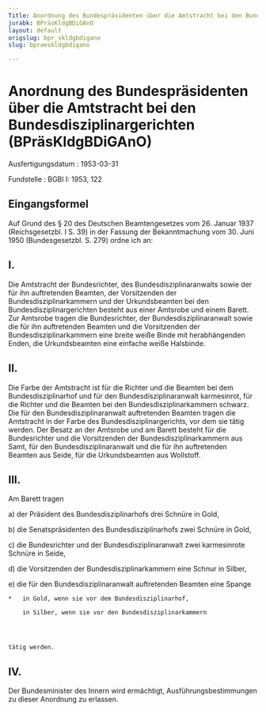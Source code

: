 ```yaml
---
Title: Anordnung des Bundespräsidenten über die Amtstracht bei den Bundesdisziplinargerichten
jurabk: BPräsKldgBDiGAnO
layout: default
origslug: bpr_skldgbdigano
slug: bpraeskldgbdigano

---
```


# Anordnung des Bundespräsidenten über die Amtstracht bei den Bundesdisziplinargerichten (BPräsKldgBDiGAnO)

Ausfertigungsdatum
:   1953-03-31

Fundstelle
:   BGBl I: 1953, 122

## Eingangsformel

Auf Grund des § 20 des Deutschen Beamtengesetzes vom 26. Januar 1937
(Reichsgesetzbl. I S. 39) in der Fassung der Bekanntmachung vom 30.
Juni 1950 (Bundesgesetzbl. S. 279) ordne ich an:

## I.

Die Amtstracht der Bundesrichter, des Bundesdisziplinaranwalts sowie
der für ihn auftretenden Beamten, der Vorsitzenden der
Bundesdisziplinarkammern und der Urkundsbeamten bei den
Bundesdisziplinargerichten besteht aus einer Amtsrobe und einem
Barett. Zur Amtsrobe tragen die Bundesrichter, der
Bundesdisziplinaranwalt sowie die für ihn auftretenden Beamten und die
Vorsitzenden der Bundesdisziplinarkammern eine breite weiße Binde mit
herabhängenden Enden, die Urkundsbeamten eine einfache weiße
Halsbinde.

## II.

Die Farbe der Amtstracht ist für die Richter und die Beamten bei dem
Bundesdisziplinarhof und für den Bundesdisziplinaranwalt karmesinrot,
für die Richter und die Beamten bei den Bundesdisziplinarkammern
schwarz. Die für den Bundesdisziplinaranwalt auftretenden Beamten
tragen die Amtstracht in der Farbe des Bundesdisziplinargerichts, vor
dem sie tätig werden. Der Besatz an der Amtsrobe und am Barett besteht
für die Bundesrichter und die Vorsitzenden der
Bundesdisziplinarkammern aus Samt, für den Bundesdisziplinaranwalt und
die für ihn auftretenden Beamten aus Seide, für die Urkundsbeamten aus
Wollstoff.

## III.

Am Barett tragen

a)  der Präsident des Bundesdisziplinarhofs drei Schnüre in Gold,


b)  die Senatspräsidenten des Bundesdisziplinarhofs zwei Schnüre in Gold,


c)  die Bundesrichter und der Bundesdisziplinaranwalt zwei karmesinrote
    Schnüre in Seide,


d)  die Vorsitzenden der Bundesdisziplinarkammern eine Schnur in Silber,


e)  die für den Bundesdisziplinaranwalt auftretenden Beamten eine Spange

    *   in Gold, wenn sie vor dem Bundesdisziplinarhof,

        in Silber, wenn sie vor den Bundesdisziplinarkammern




    tätig werden.

## IV.

Der Bundesminister des Innern wird ermächtigt, Ausführungsbestimmungen
zu dieser Anordnung zu erlassen.

